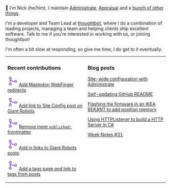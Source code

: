 👋 I'm Nick (he/him), I maintain [Administrate][1], [Appraisal][2] and a [bunch
of other things][3].

I'm a developer and Team Lead at [thoughtbot][4], where I do a combination of
leading projects, managing a team and helping clients ship excellent software.
Talk to me if you're interested in working with us, or joining thoughtbot!

I'm often a bit slow at responding, so give me time, I do get to it eventually.

<table><tr><td valign="top" width="50%">

### Recent contributions

<!-- contributions starts -->
![](icons/pull_request_merged.svg) [Add Mastodon WebFinger redirects](https://github.com/nickcharlton/site/pull/103)

![](icons/pull_request_merged.svg) [Add link to Site Config post on Giant Robots](https://github.com/nickcharlton/site/pull/102)

![](icons/pull_request_merged.svg) [Remove more `published:` frontmatter](https://github.com/nickcharlton/site/pull/101)

![](icons/pull_request_merged.svg) [Add in links to Giant Robots posts](https://github.com/nickcharlton/site/pull/100)

![](icons/pull_request_merged.svg) [Add a tags page and link to tags from posts](https://github.com/nickcharlton/site/pull/99)

<!-- contributions ends -->
</td><td valign="top" width="50%">

### Blog posts

<!-- blog starts -->
[Site-wide configuration with Administrate](https://nickcharlton.net/posts/site-wide-configuration-with-administrate.html)

[Self-updating GitHub README](https://nickcharlton.net/posts/self-updating-github-readme.html)

[Flashing the firmware in an IKEA BEKANT to add position memory](https://nickcharlton.net/posts/flashing-the-firmward-in-an-ikea-bekant.html)

[Using HTTPListener to build a HTTP Server in C#](https://nickcharlton.net/posts/using-httplistener-to-build-a-http-server-in-csharp.html)

[Week Notes #31](https://nickcharlton.net/posts/week-notes-31.html)

<!-- blog ends -->
</td></tr></table>

[1]: https://github.com/thoughtbot/administrate
[2]: https://github.com/thoughtbot/appraisal
[3]: https://github.com/nickcharlton?tab=repositories
[4]: https://thoughtbot.com
